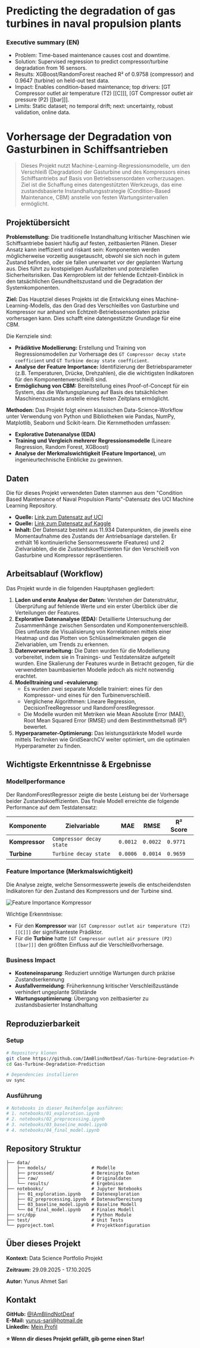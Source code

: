 # Predicting the degradation of gas turbines in naval propulsion plants

### Executive summary (EN)
- Problem: Time-based maintenance causes cost and downtime.
- Solution: Supervised regression to predict compressor/turbine degradation from 16 sensors.
- Results: XGBoost/RandomForest reached R² of 0.9758 (compressor) and 0.9647 (turbine) on held-out test data.
- Impact: Enables condition-based maintenance; top drivers: [GT Compressor outlet air temperature (T2) [[C]]], [GT Compressor outlet air pressure (P2) [[bar]]].
- Limits: Static dataset; no temporal drift; next: uncertainty, robust validation, online data.

# Vorhersage der Degradation von Gasturbinen in Schiffsantrieben

> Dieses Projekt nutzt Machine-Learning-Regressionsmodelle, um den Verschleiß (Degradation) der Gasturbine und des Kompressors eines Schiffsantriebs auf Basis von Betriebssensordaten vorherzusagen. Ziel ist die Schaffung eines datengestützten Werkzeugs, das eine zustandsbasierte Instandhaltungsstrategie (Condition-Based Maintenance, CBM) anstelle von festen Wartungsintervallen ermöglicht.

## Projektübersicht

**Problemstellung:**
Die traditionelle Instandhaltung kritischer Maschinen wie Schiffsantriebe basiert häufig auf festen, zeitbasierten Plänen. Dieser Ansatz kann ineffizient und riskant sein: Komponenten werden möglicherweise vorzeitig ausgetauscht, obwohl sie sich noch in gutem Zustand befinden, oder sie fallen unerwartet vor der geplanten Wartung aus. Dies führt zu kostspieligen Ausfallzeiten und potenziellen Sicherheitsrisiken. Das Kernproblem ist der fehlende Echtzeit-Einblick in den tatsächlichen Gesundheitszustand und die Degradation der Systemkomponenten.

**Ziel:**
Das Hauptziel dieses Projekts ist die Entwicklung eines Machine-Learning-Modells, das den Grad des Verschleißes von Gasturbine und Kompressor nur anhand von Echtzeit-Betriebssensordaten präzise vorhersagen kann. Dies schafft eine datengestützte Grundlage für eine CBM.

Die Kernziele sind:

- **Prädiktive Modellierung:** Erstellung und Training von Regressionsmodellen zur Vorhersage des `GT Compressor decay state coefficient` und `GT Turbine decay state coefficient`.
- **Analyse der Feature Importance:** Identifizierung der Betriebsparameter (z.B. Temperaturen, Drücke, Drehzahlen), die die wichtigsten Indikatoren für den Komponentenverschleiß sind.
- **Ermöglichung von CBM:** Bereitstellung eines Proof-of-Concept für ein System, das die Wartungsplanung auf Basis des tatsächlichen Maschinenzustands anstelle eines festen Zeitplans ermöglicht.

**Methoden:**
Das Projekt folgt einem klassischen Data-Science-Workflow unter Verwendung von Python und Bibliotheken wie Pandas, NumPy, Matplotlib, Seaborn und Scikit-learn. Die Kernmethoden umfassen:

- **Explorative Datenanalyse (EDA)**
- **Training und Vergleich mehrerer Regressionsmodelle** (Lineare Regression, Random Forest, XGBoost)
- **Analyse der Merkmalswichtigkeit (Feature Importance)**, um ingenieurtechnische Einblicke zu gewinnen.

## Daten

Die für dieses Projekt verwendeten Daten stammen aus dem "Condition Based Maintenance of Naval Propulsion Plants"-Datensatz des UCI Machine Learning Repository.

- **Quelle:** [Link zum Datensatz auf UCI](https://archive.ics.uci.edu/dataset/316/condition+based+maintenance+of+naval+propulsion+plants)
- **Quelle:** [Link zum Datensatz auf Kaggle](https://www.kaggle.com/datasets/thedevastator/improving-naval-vessel-condition-through-machine)
- **Inhalt:** Der Datensatz besteht aus 11.934 Datenpunkten, die jeweils eine Momentaufnahme des Zustands der Antriebsanlage darstellen. Er enthält 16 kontinuierliche Sensormesswerte (Features) und 2 Zielvariablen, die die Zustandskoeffizienten für den Verschleiß von Gasturbine und Kompressor repräsentieren.

## Arbeitsablauf (Workflow)

Das Projekt wurde in die folgenden Hauptphasen gegliedert:

1.  **Laden und erste Analyse der Daten:** Verstehen der Datenstruktur, Überprüfung auf fehlende Werte und ein erster Überblick über die Verteilungen der Features.
2.  **Explorative Datenanalyse (EDA):** Detaillierte Untersuchung der Zusammenhänge zwischen Sensordaten und Komponentenverschleiß. Dies umfasste die Visualisierung von Korrelationen mittels einer Heatmap und das Plotten von Schlüsselmerkmalen gegen die Zielvariablen, um Trends zu erkennen.
3.  **Datenvorverarbeitung:** Die Daten wurden für die Modellierung vorbereitet, indem sie in Trainings- und Testdatensätze aufgeteilt wurden. Eine Skalierung der Features wurde in Betracht gezogen, für die verwendeten baumbasierten Modelle jedoch als nicht notwendig erachtet.
4.  **Modelltraining und -evaluierung:**
    - Es wurden zwei separate Modelle trainiert: eines für den Kompressor- und eines für den Turbinenverschleiß.
    - Verglichene Algorithmen: Lineare Regression, DecisionTreeRegressor und RandomForestRegressor.
    - Die Modelle wurden mit Metriken wie Mean Absolute Error (MAE), Root Mean Squared Error (RMSE) und dem Bestimmtheitsmaß (R²) bewertet.
5.  **Hyperparameter-Optimierung:** Das leistungsstärkste Modell wurde mittels Techniken wie GridSearchCV weiter optimiert, um die optimalen Hyperparameter zu finden.

## Wichtigste Erkenntnisse & Ergebnisse

### Modellperformance

Der RandomForestRegressor zeigte die beste Leistung bei der Vorhersage beider Zustandskoeffizienten. Das finale Modell erreichte die folgende Performance auf dem Testdatensatz:

| Komponente     | Zielvariable             | MAE      | RMSE     | R² Score |
| -------------- | ------------------------ | -------- | -------- | -------- |
| **Kompressor** | `Compressor decay state` | `0.0012` | `0.0022` | `0.9771` |
| **Turbine**    | `Turbine decay state`    | `0.0006` | `0.0014` | `0.9659` |

### Feature Importance (Merkmalswichtigkeit)

Die Analyse zeigte, welche Sensormesswerte jeweils die entscheidendsten Indikatoren für den Zustand des Kompressors und der Turbine sind.

![Feature Importance Kompressor](data/results/Feature_Importance.png)

Wichtige Erkenntnisse:

- Für den **Kompressor** war `[GT Compressor outlet air temperature (T2) [[C]]]` der signifikanteste Prädiktor.
- Für die **Turbine** hatte `[GT Compressor outlet air pressure (P2) [[bar]]]` den größten Einfluss auf die Verschleißvorhersage.

### Business Impact
- **Kosteneinsparung**: Reduziert unnötige Wartungen durch präzise Zustandserkennung
- **Ausfallvermeidung**: Früherkennung kritischer Verschleißzustände verhindert ungeplante Stillstände
- **Wartungsoptimierung**: Übergang von zeitbasierter zu zustandsbasierter Instandhaltung

## Reproduzierbarkeit

### Setup

```bash
# Repository klonen
git clone https://github.com/IAmBlindNotDeaf/Gas-Turbine-Degradation-Prediction
cd Gas-Turbine-Degradation-Prediction

# Dependencies installieren
uv sync
```

### Ausführung

```bash
# Notebooks in dieser Reihenfolge ausführen:
# 1. notebooks/01_exploration.ipynb
# 2. notebooks/02_preprocessing.ipynb
# 3. notebooks/03_baseline_model.ipynb
# 4. notebooks/04_final_model.ipynb
```

## Repository Struktur

```
├── data/
│   ├── models/                 # Modelle
│   ├── processed/              # Bereinigte Daten
│   ├── raw/                    # Originaldaten
│   └── results/                # Ergebnisse
├── notebooks/                  # Jupyter Notebooks
│   ├── 01_exploration.ipynb    # Datenexploration
│   ├── 02_preprocessing.ipynb  # Datenaufbereitung
│   ├── 03_baseline_model.ipynb # Baseline Modell
│   └── 04_final_model.ipynb    # Finales Modell
├── src/dpp                     # Python Module
├── test/                       # Unit Tests
└── pyproject.toml              # Projektkonfiguration
```

## Über dieses Projekt

**Kontext:**
Data Science Portfolio Projekt

**Zeitraum:**
29.09.2025 - 17.10.2025

**Autor:**
Yunus Ahmet Sari

## Kontakt

**GitHub:** [@IAmBlindNotDeaf](https://github.com/IAmBlindNotDeaf)  
**E-Mail:** yunus-sari@hotmail.de  
**LinkedIn:** [Mein Profil](https://www.linkedin.com/in/yunus-ahmet-sari-0670a7302/)

**⭐ Wenn dir dieses Projekt gefällt, gib gerne einen Star!**
